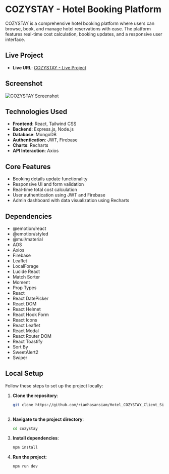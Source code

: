# COZYSTAY - Hotel Booking Platform

COZYSTAY is a comprehensive hotel booking platform where users can browse, book, and manage hotel reservations with ease. The platform features real-time cost calculation, booking updates, and a responsive user interface.

## Live Project
- **Live URL**: [COZYSTAY - Live Project](https://cozystay-hotel-booking.web.app/)

## Screenshot
![COZYSTAY Screenshot](https://rianhasansiam-64bc5.web.app/assets/assignment11-BC9pz_do.png)

## Technologies Used
- **Frontend**: React, Tailwind CSS
- **Backend**: Express.js, Node.js
- **Database**: MongoDB
- **Authentication**: JWT, Firebase
- **Charts**: Recharts
- **API Interaction**: Axios

## Core Features
- Booking details update functionality
- Responsive UI and form validation
- Real-time total cost calculation
- User authentication using JWT and Firebase
- Admin dashboard with data visualization using Recharts

## Dependencies

- @emotion/react
- @emotion/styled
- @mui/material
- AOS
- Axios
- Firebase
- Leaflet
- LocalForage
- Lucide React
- Match Sorter
- Moment
- Prop Types
- React
- React DatePicker
- React DOM
- React Helmet
- React Hook Form
- React Icons
- React Leaflet
- React Modal
- React Router DOM
- React Toastify
- Sort By
- SweetAlert2
- Swiper


## Local Setup

Follow these steps to set up the project locally:

1. **Clone the repository**:
   ```bash
   git clone https://github.com/rianhasansiam/Hotel_COZYSTAY_Client_Side.git
    
   ```



2. **Navigate to the project directory**:
   ```bash
   cd cozystay 
   ```


3. **Install dependencies**:
   ```bash
   npm install
   ```




4. **Run the project**:
   ```bash
   npm run dev

   ```




  

 





